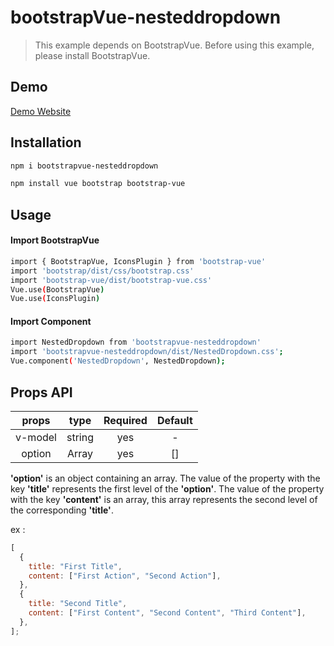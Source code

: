 # bootstrapVue-nesteddropdown

> This example depends on BootstrapVue. Before using this example, please install BootstrapVue.

## Demo

[Demo Website](https://wendy60113.github.io/TransferUI/)

## Installation

```sh
npm i bootstrapvue-nesteddropdown
```

```sh
npm install vue bootstrap bootstrap-vue
```

## Usage

#### Import BootstrapVue

```sh
import { BootstrapVue, IconsPlugin } from 'bootstrap-vue'
import 'bootstrap/dist/css/bootstrap.css'
import 'bootstrap-vue/dist/bootstrap-vue.css'
Vue.use(BootstrapVue)
Vue.use(IconsPlugin)
```

#### Import Component

```sh
import NestedDropdown from 'bootstrapvue-nesteddropdown'
import 'bootstrapvue-nesteddropdown/dist/NestedDropdown.css';
Vue.component('NestedDropdown', NestedDropdown);
```

## Props API

|  props  |     type      | Required | Default |
| :-----: | :-----------: | :------: | :-----: |
| v-model |    string     |   yes    |    -    |
| option  | Array<string> |   yes    |   []    |

**'option'** is an object containing an array. The value of the property with the key **'title'** represents the first level of the **'option'**. The value of the property with the key **'content'** is an array, this array represents the second level of the corresponding **'title'**.

ex :

```javascript
[
  {
    title: "First Title",
    content: ["First Action", "Second Action"],
  },
  {
    title: "Second Title",
    content: ["First Content", "Second Content", "Third Content"],
  },
];
```
